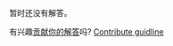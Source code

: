 
暂时还没有解答。

有兴趣[贡献你的解答](https://github.com/BFEdev/BFE.dev-solutions/blob/main/problem/merge-sorted-arrays_zh.md)吗? [Contribute guidline](https://github.com/BFEdev/BFE.dev-solutions#how-to-contribute)
